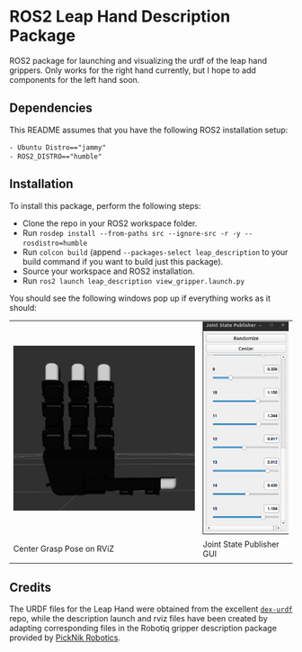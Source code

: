 # ROS2 Leap Hand Description Package
 
ROS2 package for launching and visualizing the urdf of the leap hand grippers. Only works for the right hand currently, but I hope to add components for the left hand soon. 

## Dependencies
This README assumes that you have the following ROS2 installation setup:

    - Ubuntu Distro=="jammy"
    - ROS2_DISTRO=="humble"

## Installation
To install this package, perform the following steps:
- Clone the repo in your ROS2 workspace folder.
- Run `rosdep install --from-paths src --ignore-src -r -y --rosdistro=humble`
- Run `colcon build` (append `--packages-select leap_description` to your build command if you want to build just this package).
- Source your workspace and ROS2 installation.
- Run `ros2 launch leap_description view_gripper.launch.py`

You should see the following windows pop up if everything works as it should:

|          |         |
| -------- | ------- |
|![Center Grasp Pose](docs/center_grasp_pose.png) | ![Joint State Publisher](docs/joint_state_publisher_leap_hand.png)|
| Center Grasp Pose on RViZ   | Joint State Publisher GUI |
|          |         |

## Credits
The URDF files for the Leap Hand were obtained from the excellent [`dex-urdf`](https://github.com/dexsuite/dex-urdf) repo, while the description launch and rviz files have been created by adapting corresponding files in the Robotiq gripper description package provided by [PickNik Robotics](https://github.com/PickNikRobotics/ros2_robotiq_gripper).